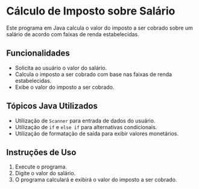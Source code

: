 # Cálculo de Imposto sobre Salário

Este programa em Java calcula o valor do imposto a ser cobrado sobre um salário de acordo com faixas de renda estabelecidas.

## Funcionalidades
- Solicita ao usuário o valor do salário.
- Calcula o imposto a ser cobrado com base nas faixas de renda estabelecidas.
- Exibe o valor do imposto a ser cobrado.

## Tópicos Java Utilizados
- Utilização de `Scanner` para entrada de dados do usuário.
- Utilização de `if` e `else if` para alternativas condicionais.
- Utilização de formatação de saída para exibir valores monetários.

## Instruções de Uso
1. Execute o programa.
2. Digite o valor do salário.
3. O programa calculará e exibirá o valor do imposto a ser cobrado.

